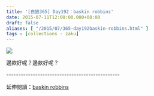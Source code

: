 ```yaml
---
title: '[白狼365] Day192：baskin robbins'
date: 2015-07-11T12:00:00.000+08:00
draft: false
aliases: [ "/2015/07/365-day192baskin-robbins.html" ]
tags : [collections - zaku]
---
```


![](/images/zaku192.jpg)

邊款好呢？邊款好呢？  
  
\-----------------------------------------------  
  
延伸閱讀：[baskin robbins](https://hidie.net/busanjj5e/)
